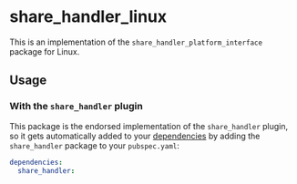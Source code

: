 # share_handler_linux

This is an implementation of the `share_handler_platform_interface` package for Linux.

## Usage

### With the `share_handler` plugin

This package is the endorsed implementation of the `share_handler` plugin, so it gets automatically added to your [dependencies](https://flutter.dev/platform-plugins/) by adding the `share_handler` package to your `pubspec.yaml`:

```yaml
dependencies:
  share_handler: 
```